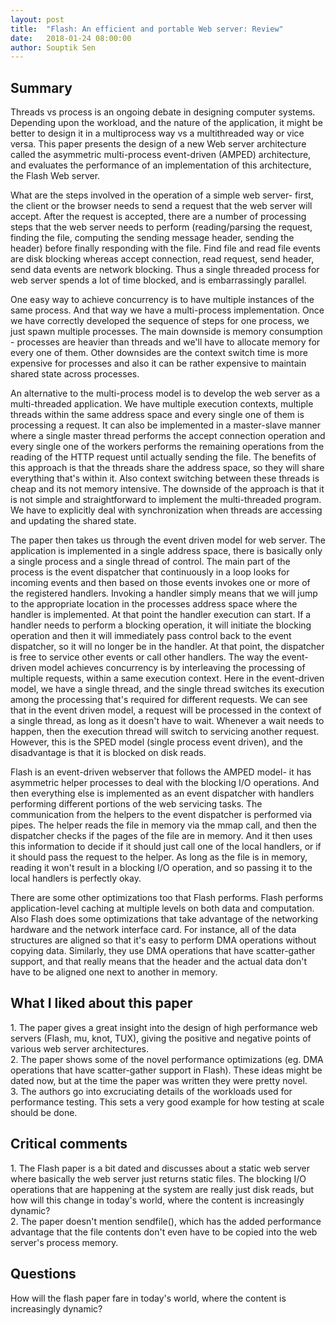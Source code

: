 ```yaml
---
layout: post
title:  "Flash: An efficient and portable Web server: Review"
date:   2018-01-24 08:00:00
author: Souptik Sen
---
```


## Summary
<p>
Threads vs process is an ongoing debate in designing computer systems. Depending upon the workload, and the nature of the application, it might be better to design it in a multiprocess way vs a multithreaded way or vice versa. This paper presents the design of a new Web server architecture called the asymmetric multi-process event-driven (AMPED) architecture, and evaluates the performance of an implementation of this architecture, the Flash Web server. 
</p>

<p>
What are the steps involved in the operation of a simple web server- first, the client or the browser needs to send a request that the web server will accept. After the request is accepted, there are a number of processing steps that the web server needs to perform (reading/parsing the request, finding the file, computing the sending message header, sending the header) before finally responding with the file. Find file and read file events are disk blocking whereas accept connection, read request, send header, send data events are network blocking. Thus a single threaded process for web server spends a lot of time blocked, and is embarrassingly parallel. 
</p>

<p>
One easy way to achieve concurrency is to have multiple instances of the same process. And that way we have a multi-process implementation. Once we have correctly developed the sequence of steps for one process, we just spawn multiple processes. The main downside is memory consumption - processes are heavier than threads and we'll have to allocate memory for every one of them. Other downsides are the context switch time is more expensive for processes and also it can be rather expensive to maintain shared state across processes.
</p>

<p>
An alternative to the multi-process model is to develop the web server as a multi-threaded application. We have multiple execution contexts, multiple threads within the same address space and every single one of them is processing a request. It can also be implemented in a master-slave manner where a single master thread performs the accept connection operation and every single one of the workers performs the remaining operations from the reading of the HTTP request until actually sending the file. The benefits of this approach is that the threads share the address space, so they will share everything that's within it. Also context switching between these threads is cheap and its not memory intensive. The downside of the approach is that it is not simple and straightforward to implement the multi-threaded program. We have to explicitly deal with synchronization when threads are accessing and updating the shared state.
</p>

<p>
The paper then takes us through the event driven model for web server. The application is implemented in a single address space, there is basically only a single process and a single thread of control. The main part of the process is the event dispatcher that continuously in a loop looks for incoming events and then based on those events invokes one or more of the registered handlers. Invoking a handler simply means that we will jump to the appropriate location in the processes address space where the handler is implemented. At that point the handler execution can start. If a handler needs to perform a blocking operation, it will initiate the blocking operation and then it will immediately pass control back to the event dispatcher, so it will no longer be in the handler. At that point, the dispatcher is free to service other events or call other handlers. The way the event-driven model achieves concurrency is by interleaving the processing of multiple requests, within a same execution context. Here in the event-driven model, we have a single thread, and the single thread switches its execution among the processing that's required for different requests. We can see that in the event driven model, a request will be processed in the context of a single thread, as long as it doesn't have to wait. Whenever a wait needs to happen, then the execution thread will switch to servicing another request. However, this is the SPED model (single process event driven), and the disadvantage is that it is blocked on disk reads.
</p>

<p>
Flash is an event-driven webserver that follows the AMPED model- it has asymmetric helper processes to deal with the blocking I/O operations. And then everything else is implemented as an event dispatcher with handlers performing different portions of the web servicing tasks. The communication from the helpers to the event dispatcher is performed via pipes. The helper reads the file in memory via the mmap call, and then the dispatcher checks if the pages of the file are in memory. And it then uses this information to decide if it should just call one of the local handlers, or if it should pass the request to the helper. As long as the file is in memory, reading it won't result in a blocking I/O operation, and so passing it to the local handlers is perfectly okay.
</p>

<p>
There are some other optimizations too that Flash performs. Flash performs application-level caching at multiple levels on both data and computation. Also Flash does some optimizations that take advantage of the networking hardware and the network interface card. For instance, all of the data structures are aligned so that it's easy to perform DMA operations without copying data. Similarly, they use DMA operations that have scatter-gather support, and that really means that the header and the actual data don't have to be aligned one next to another in memory.
</p>


## What I liked about this paper
<p>
1. The paper gives a great insight into the design of high performance web servers (Flash, mu, knot, TUX), giving the positive and negative points of various web server architectures. <br>
2. The paper shows some of the novel performance optimizations (eg. DMA operations that have scatter-gather support in Flash). These ideas might be dated now, but at the time the paper was written they were pretty novel.<br>
3. The authors go into excruciating details of the workloads used for performance testing. This sets a very good example for how testing at scale should be done.
</p>

## Critical comments
<p>
1. The Flash paper is a bit dated and discusses about a static web server where basically the web server just returns static files. The blocking I/O operations that are happening at the system are really just disk reads, but how will this change in today's world, where the content is increasingly dynamic? <br>
2. The paper doesn't mention sendfile(), which has the added performance advantage that the file contents don't even have to be copied into the web server's process memory. 
</p>

## Questions
<p>
How will the flash paper fare in today's world, where the content is increasingly dynamic?
</p>
